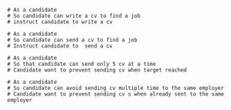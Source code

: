     # As a candidate
    # So candidate can write a cv to find a job
    # instruct candidate to write a cv

    # As a candidate
    # So candidate can send a cv to find a job
    # Instruct candidate to  send a cv

    # As a candidate
    # So that candidate can send only 5 cv at a time
    # Candidate want to prevent sending cv when target reached

    # As a candidate
    # So candidate can avoid sending cv multiple time to the same employer
    # Candidate want to prevent sending cv s when already sent to the same employer